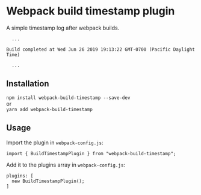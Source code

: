 # Webpack build timestamp plugin

A simple timestamp log after webpack builds.

```
  ...

Build completed at Wed Jun 26 2019 19:13:22 GMT-0700 (Pacific Daylight Time)  

  ...
```

## Installation
`npm install webpack-build-timestamp --save-dev`  
  or  
`yarn add webpack-build-timestamp`  

## Usage
Import the plugin in `webpack-config.js`:

```
import { BuildTimestampPlugin } from "webpack-build-timestamp";
```

Add it to the plugins array in `webpack-config.js`:
```
plugins: [
  new BuildTimestampPlugin();
]
```
